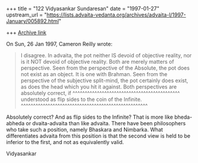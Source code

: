 +++
title = "122 Vidyasankar Sundaresan"
date = "1997-01-27"
upstream_url = "https://lists.advaita-vedanta.org/archives/advaita-l/1997-January/005892.html"

+++
[Archive link](https://lists.advaita-vedanta.org/archives/advaita-l/1997-January/005892.html)

On Sun, 26 Jan 1997, Cameron Reilly wrote:

>
> I disagree. In advaita, the pot neither IS devoid of objective reality, nor
> is it NOT devoid of objective reality. Both are merely matters of
> perspective. Seen from the perspective of the Absolute, the pot does not
> exist as an object. It is one with Brahman. Seen from the perspective of
> the subjective split-mind, the pot certainly does exist, as does the head
> which you hit it against. Both perspectives are absolutely correct, if
                            ^^^^^^^^^^^^^^^^^^^^^^^^^^^^^^^^^^^^^^^^^^^^
> understood as flip sides to the coin of the Infinite.
  ^^^^^^^^^^^^^^^^^^^^^^^^^^^^^^^^^^^^^^^^^^^^^^^^^^^^

Absolutely correct? And as flip sides to the Infinite? That is more like
bheda-abheda or dvaita-advaita than like advaita. There have been
philosophers who take such a position, namely Bhaskara and Nimbarka. What
differentiates advaita from this position is that the second view is held
to be inferior to the first, and not as equivalently valid.

Vidyasankar

